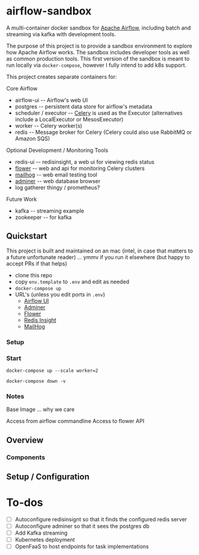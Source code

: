 # airflow-sandbox
A multi-container docker sandbox for [Apache Airflow](https://airflow.apache.org/), 
including batch and streaming via kafka with development tools.

The purpose of this project is to provide a sandbox environment to explore how
Apache Airflow works.  The sandbox includes developer tools as well as common 
production tools. This first version of the sandbox is meant to run locally
via `docker-compose`, however I fully intend to add k8s support. 

This project creates separate containers for:

Core Airflow 

- airflow-ui -- Airflow's web UI
- postgres -- persistent data store for airflow's metadata
- scheduler / executor -- [Celery](https://github.com/celery/celery) is used as the Executor (alternatives include a LocalExecutor or MesosExecutor)
- worker -- Celery worker(s)
- redis -- Message broker for Celery (Celery could also use RabbitMQ or Amazon SQS)

Optional Development / Monitoring Tools

- redis-ui -- redisinsight, a web ui for viewing redis status
- [flower](https://github.com/mher/flower) -- web and api for monitoring Celery clusters
- [mailhog](https://github.com/mailhog/MailHog) -- web email testing tool
- [adminer](https://www.adminer.org/) -- web database browser
- log gatherer thingy / prometheus?

Future Work 

- kafka -- streaming example
- zookeeper -- for kafka

## Quickstart

This project is built and maintained on an mac (intel, in case that matters to a 
future unfortunate reader) ... ymmv if you run it elsewhere (but happy to accept
PRs if that helps)

- clone this repo
- copy `env.template` to `.env` and edit as needed
- `docker-compose up`
- URL's (unless you edit ports in `.env`)
  - [Airflow UI](http://localhost:8080)
  - [Adminer](http://localhost:8087)
  - [Flower](http://localhost:5555)
  - [Redis Insight](http://localhost:8085)
  - [MailHog](http://localhost:5555)

### Setup

### Start

`docker-compose up --scale worker=2`

`docker-compose down -v`

### Notes

Base Image ... why we care

Access from airflow commandline
Access to flower API

## Overview

### Components

## Setup / Configuration


# To-dos


- [ ] Autoconfigure redisinsignt so that it finds the configured redis server
- [ ] Autoconfigure adminer so that it sees the postgres db
- [ ] Add Kafka streaming
- [ ] Kubernetes deployment
- [ ] OpenFaaS to host endpoints for task implementations
